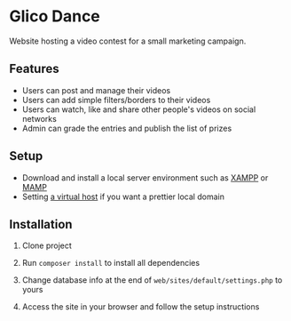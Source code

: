 # Glico Dance
Website hosting a video contest for a small marketing campaign.

## Features
- Users can post and manage their videos
- Users can add simple filters/borders to their videos
- Users can watch, like and share other people's videos on social networks
- Admin can grade the entries and publish the list of prizes

## Setup
- Download and install a local server environment such as [XAMPP](https://www.apachefriends.org/) or [MAMP](https://www.mamp.info/)
- Setting [a virtual host](https://dev.to/crankysparrow/configuring-virtual-hosts-with-mamp-f3i) if you want a prettier local domain

## Installation
1. Clone project

2. Run `composer install` to install all dependencies

3. Change database info at the end of `web/sites/default/settings.php` to yours

4. Access the site in your browser and follow the setup instructions

